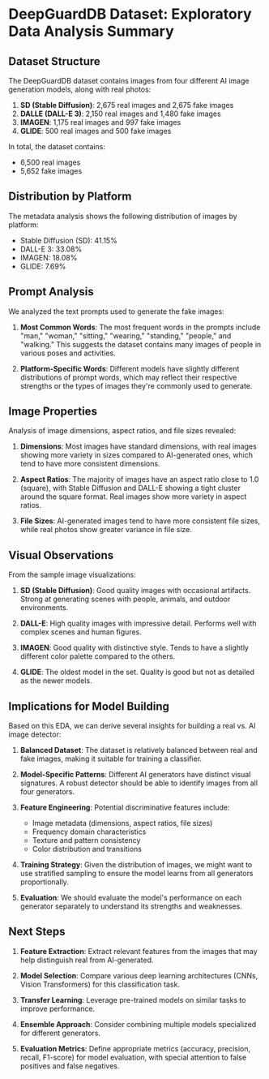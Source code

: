 # DeepGuardDB Dataset: Exploratory Data Analysis Summary

## Dataset Structure

The DeepGuardDB dataset contains images from four different AI image generation models, along with real photos:

1. **SD (Stable Diffusion)**: 2,675 real images and 2,675 fake images
2. **DALLE (DALL-E 3)**: 2,150 real images and 1,480 fake images
3. **IMAGEN**: 1,175 real images and 997 fake images
4. **GLIDE**: 500 real images and 500 fake images

In total, the dataset contains:
- 6,500 real images
- 5,652 fake images

## Distribution by Platform

The metadata analysis shows the following distribution of images by platform:
- Stable Diffusion (SD): 41.15%
- DALL-E 3: 33.08%
- IMAGEN: 18.08%
- GLIDE: 7.69%

## Prompt Analysis

We analyzed the text prompts used to generate the fake images:

1. **Most Common Words**: The most frequent words in the prompts include "man," "woman," "sitting," "wearing," "standing," "people," and "walking." This suggests the dataset contains many images of people in various poses and activities.

2. **Platform-Specific Words**: Different models have slightly different distributions of prompt words, which may reflect their respective strengths or the types of images they're commonly used to generate.

## Image Properties

Analysis of image dimensions, aspect ratios, and file sizes revealed:

1. **Dimensions**: Most images have standard dimensions, with real images showing more variety in sizes compared to AI-generated ones, which tend to have more consistent dimensions.

2. **Aspect Ratios**: The majority of images have an aspect ratio close to 1.0 (square), with Stable Diffusion and DALL-E showing a tight cluster around the square format. Real images show more variety in aspect ratios.

3. **File Sizes**: AI-generated images tend to have more consistent file sizes, while real photos show greater variance in file size.

## Visual Observations

From the sample image visualizations:

1. **SD (Stable Diffusion)**: Good quality images with occasional artifacts. Strong at generating scenes with people, animals, and outdoor environments.

2. **DALL-E**: High quality images with impressive detail. Performs well with complex scenes and human figures.

3. **IMAGEN**: Good quality with distinctive style. Tends to have a slightly different color palette compared to the others.

4. **GLIDE**: The oldest model in the set. Quality is good but not as detailed as the newer models.

## Implications for Model Building

Based on this EDA, we can derive several insights for building a real vs. AI image detector:

1. **Balanced Dataset**: The dataset is relatively balanced between real and fake images, making it suitable for training a classifier.

2. **Model-Specific Patterns**: Different AI generators have distinct visual signatures. A robust detector should be able to identify images from all four generators.

3. **Feature Engineering**: Potential discriminative features include:
   - Image metadata (dimensions, aspect ratios, file sizes)
   - Frequency domain characteristics
   - Texture and pattern consistency
   - Color distribution and transitions

4. **Training Strategy**: Given the distribution of images, we might want to use stratified sampling to ensure the model learns from all generators proportionally.

5. **Evaluation**: We should evaluate the model's performance on each generator separately to understand its strengths and weaknesses.

## Next Steps

1. **Feature Extraction**: Extract relevant features from the images that may help distinguish real from AI-generated.

2. **Model Selection**: Compare various deep learning architectures (CNNs, Vision Transformers) for this classification task.

3. **Transfer Learning**: Leverage pre-trained models on similar tasks to improve performance.

4. **Ensemble Approach**: Consider combining multiple models specialized for different generators.

5. **Evaluation Metrics**: Define appropriate metrics (accuracy, precision, recall, F1-score) for model evaluation, with special attention to false positives and false negatives. 
